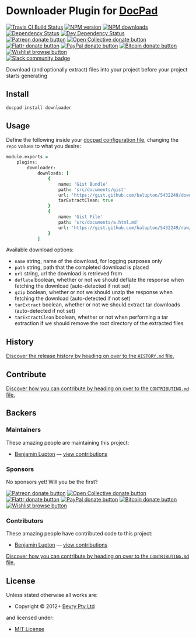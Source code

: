 # Downloader Plugin for [DocPad](http://docpad.org)

<!-- BADGES/ -->

<span class="badge-travisci"><a href="http://travis-ci.org/docpad/docpad-plugin-downloader" title="Check this project's build status on TravisCI"><img src="https://img.shields.io/travis/docpad/docpad-plugin-downloader/master.svg" alt="Travis CI Build Status" /></a></span>
<span class="badge-npmversion"><a href="https://npmjs.org/package/docpad-plugin-downloader" title="View this project on NPM"><img src="https://img.shields.io/npm/v/docpad-plugin-downloader.svg" alt="NPM version" /></a></span>
<span class="badge-npmdownloads"><a href="https://npmjs.org/package/docpad-plugin-downloader" title="View this project on NPM"><img src="https://img.shields.io/npm/dm/docpad-plugin-downloader.svg" alt="NPM downloads" /></a></span>
<span class="badge-daviddm"><a href="https://david-dm.org/docpad/docpad-plugin-downloader" title="View the status of this project's dependencies on DavidDM"><img src="https://img.shields.io/david/docpad/docpad-plugin-downloader.svg" alt="Dependency Status" /></a></span>
<span class="badge-daviddmdev"><a href="https://david-dm.org/docpad/docpad-plugin-downloader#info=devDependencies" title="View the status of this project's development dependencies on DavidDM"><img src="https://img.shields.io/david/dev/docpad/docpad-plugin-downloader.svg" alt="Dev Dependency Status" /></a></span>
<br class="badge-separator" />
<span class="badge-patreon"><a href="https://patreon.com/bevry" title="Donate to this project using Patreon"><img src="https://img.shields.io/badge/patreon-donate-yellow.svg" alt="Patreon donate button" /></a></span>
<span class="badge-opencollective"><a href="https://opencollective.com/bevry" title="Donate to this project using Open Collective"><img src="https://img.shields.io/badge/open%20collective-donate-yellow.svg" alt="Open Collective donate button" /></a></span>
<span class="badge-flattr"><a href="https://flattr.com/profile/balupton" title="Donate to this project using Flattr"><img src="https://img.shields.io/badge/flattr-donate-yellow.svg" alt="Flattr donate button" /></a></span>
<span class="badge-paypal"><a href="https://bevry.me/paypal" title="Donate to this project using Paypal"><img src="https://img.shields.io/badge/paypal-donate-yellow.svg" alt="PayPal donate button" /></a></span>
<span class="badge-bitcoin"><a href="https://bevry.me/bitcoin" title="Donate once-off to this project using Bitcoin"><img src="https://img.shields.io/badge/bitcoin-donate-yellow.svg" alt="Bitcoin donate button" /></a></span>
<span class="badge-wishlist"><a href="https://bevry.me/wishlist" title="Buy an item on our wishlist for us"><img src="https://img.shields.io/badge/wishlist-donate-yellow.svg" alt="Wishlist browse button" /></a></span>
<br class="badge-separator" />
<span class="badge-slackin"><a href="https://slack.bevry.me" title="Join this project's slack community"><img src="https://slack.bevry.me/badge.svg" alt="Slack community badge" /></a></span>

<!-- /BADGES -->


Download (and optionally extract) files into your project before your project starts generating


## Install

``` bash
docpad install downloader
```



## Usage

Define the following inside your [docpad configuration file](http://docpad.org/docs/config), changing the `repo` values to what you desire:

``` coffee
module.exports =
	plugins:
		downloader:
			downloads: [
				{
					name: 'Gist Bundle'
					path: 'src/documents/gist'
					url: 'https://gist.github.com/balupton/5432249/download'
					tarExtractClean: true
				}
				{
					name: 'Gist File'
					path: 'src/documents/a.html.md'
					url: 'https://gist.github.com/balupton/5432249/raw/1e1cd6d374d0565aaab30566ec9055219d857aec/a.html.md'
				}
			]
```

Available download options:

- `name` string, name of the download, for logging purposes only
- `path` string, path that the completed download is placed
- `url` string, url the download is retrieved from
- `deflate` boolean, whether or not we should deflate the response when fetching the download (auto-detected if not set)
- `gzip` boolean, whether or not we should unzip the response when fetching the download (auto-detected if not set)
- `tarExtract` boolean, whether or not we should extract tar downloads (auto-detected if not set)
- `tarExtractClean` boolean, whether or not when performing a tar extraction if we should remove the root directory of the extracted files


<!-- HISTORY/ -->

<h2>History</h2>

<a href="https://github.com/docpad/docpad-plugin-downloader/blob/master/HISTORY.md#files">Discover the release history by heading on over to the <code>HISTORY.md</code> file.</a>

<!-- /HISTORY -->


<!-- CONTRIBUTE/ -->

<h2>Contribute</h2>

<a href="https://github.com/docpad/docpad-plugin-downloader/blob/master/CONTRIBUTING.md#files">Discover how you can contribute by heading on over to the <code>CONTRIBUTING.md</code> file.</a>

<!-- /CONTRIBUTE -->


<!-- BACKERS/ -->

<h2>Backers</h2>

<h3>Maintainers</h3>

These amazing people are maintaining this project:

<ul><li><a href="http://balupton.com">Benjamin Lupton</a> — <a href="https://github.com/docpad/docpad-plugin-downloader/commits?author=balupton" title="View the GitHub contributions of Benjamin Lupton on repository docpad/docpad-plugin-downloader">view contributions</a></li></ul>

<h3>Sponsors</h3>

No sponsors yet! Will you be the first?

<span class="badge-patreon"><a href="https://patreon.com/bevry" title="Donate to this project using Patreon"><img src="https://img.shields.io/badge/patreon-donate-yellow.svg" alt="Patreon donate button" /></a></span>
<span class="badge-opencollective"><a href="https://opencollective.com/bevry" title="Donate to this project using Open Collective"><img src="https://img.shields.io/badge/open%20collective-donate-yellow.svg" alt="Open Collective donate button" /></a></span>
<span class="badge-flattr"><a href="https://flattr.com/profile/balupton" title="Donate to this project using Flattr"><img src="https://img.shields.io/badge/flattr-donate-yellow.svg" alt="Flattr donate button" /></a></span>
<span class="badge-paypal"><a href="https://bevry.me/paypal" title="Donate to this project using Paypal"><img src="https://img.shields.io/badge/paypal-donate-yellow.svg" alt="PayPal donate button" /></a></span>
<span class="badge-bitcoin"><a href="https://bevry.me/bitcoin" title="Donate once-off to this project using Bitcoin"><img src="https://img.shields.io/badge/bitcoin-donate-yellow.svg" alt="Bitcoin donate button" /></a></span>
<span class="badge-wishlist"><a href="https://bevry.me/wishlist" title="Buy an item on our wishlist for us"><img src="https://img.shields.io/badge/wishlist-donate-yellow.svg" alt="Wishlist browse button" /></a></span>

<h3>Contributors</h3>

These amazing people have contributed code to this project:

<ul><li><a href="http://balupton.com">Benjamin Lupton</a> — <a href="https://github.com/docpad/docpad-plugin-downloader/commits?author=balupton" title="View the GitHub contributions of Benjamin Lupton on repository docpad/docpad-plugin-downloader">view contributions</a></li></ul>

<a href="https://github.com/docpad/docpad-plugin-downloader/blob/master/CONTRIBUTING.md#files">Discover how you can contribute by heading on over to the <code>CONTRIBUTING.md</code> file.</a>

<!-- /BACKERS -->


<!-- LICENSE/ -->

<h2>License</h2>

Unless stated otherwise all works are:

<ul><li>Copyright &copy; 2012+ <a href="http://bevry.me">Bevry Pty Ltd</a></li></ul>

and licensed under:

<ul><li><a href="http://spdx.org/licenses/MIT.html">MIT License</a></li></ul>

<!-- /LICENSE -->
